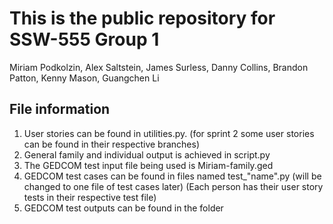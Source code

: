 # This is the public repository for SSW-555 Group 1

Miriam Podkolzin, Alex Saltstein, James Surless, Danny Collins, Brandon Patton, Kenny Mason, Guangchen Li

## File information
1. User stories can be found in utilities.py. (for sprint 2 some user stories can be found in their respective branches)
2. General family and individual output is achieved in script.py
3. The GEDCOM test input file being used is Miriam-family.ged
4. GEDCOM test cases can be found in files named test_"name".py (will be changed to one file of test cases later) (Each person has their user story tests in their respective test file)
5. GEDCOM test outputs can be found in the folder


